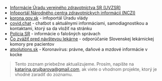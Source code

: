 * [Informácie Úradu verejného zdravotníctva SR (UVZSR)](http://www.uvzsr.sk/index.php?option=com_content&view=category&layout=blog&id=250&Itemid=153)
* [Infoportál Národného centra zdravotníckych informácií (NCZI)](https://virus-corona.sk/)
* [korona.gov.sk](https://korona.gov.sk/) - infoportál Úradu vlády
* [covid.chat](https://covid.chat) - chatbot s aktuálnymi informáciami, samodiagnostikou a kontaktami, ktorý sa da vložiť na stránku
* [Polícia SR](https://www.facebook.com/policiaslovakia/) - informácie o falošných správach
* [Čo zvážiť pred návštevou lekárne](https://www.slek.sk/storage/Korona_press.pdf?fbclid=IwAR3mGZ7-vwlPlz6ycrEErqnr9uS6FFg60LQ31A_3BflHMhlKtVDkk8LJC4Q) - odporúčanie Slovenskej lekárnickej komory pre pacientov
* [atsolutions.sk](https://atsolutions.sk/blog/koronavirus-pravne-danove-a-mzdove-informacie-v-kocke) - Koronavírus: právne, daňové a mzdové informácie v kocke 

> Tento zoznam priebežne aktualizujeme. Prosím, napíšte na katarina.grujbarova@gmail.com, ak viete o vhodnom projekte, ktorý je vhodné zaradiť do zoznamu.